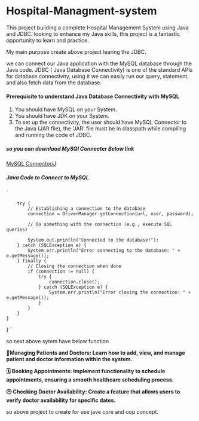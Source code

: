 # Hospital-Managment-system

This project building a complete Hospital Management System using Java and JDBC.  looking to enhance my Java skills, this project is a fantastic opportunity to learn and practice.

My main purpose create above project learing the JDBC.

we can connect our Java application with the MySQL database through the Java code. JDBC ( Java Database Connectivity) is one of the standard APIs for database connectivity, using it we can easily run our query, statement, and also fetch data from the database.

#### Prerequisite to understand Java Database Connectivity with MySQL
1. You should have MySQL on your System.
2. You should have JDK on your System.
3. To set up the connectivity, the user should have MySQL Connector to the Java (JAR file),
   the 'JAR' file must be in classpath while compiling and running the code of JDBC.

##### so you can downlaod MySQl Connecter Below link
[MySQL Connector/J](https://dev.mysql.com/downloads/connector/j/?os=26)

##### Java Code to Connect to MySQL
`

        try {
            // Establishing a connection to the database
            connection = DriverManager.getConnection(url, user, password);

            // Do something with the connection (e.g., execute SQL queries)

            System.out.println("Connected to the database!");
        } catch (SQLException e) {
            System.err.println("Error connecting to the database: " + e.getMessage());
        } finally {
            // Closing the connection when done
            if (connection != null) {
                try {
                    connection.close();
                } catch (SQLException e) {
                    System.err.println("Error closing the connection: " + e.getMessage());
                }
            }
        }
    }
}
`

so next above sytem have below function

**🏥Managing Patients and Doctors: Learn how to add, view, and manage patient and doctor information within the system.**

**🗓 **Booking** Appointments: Implement functionality to schedule appointments, ensuring a smooth healthcare scheduling process.**

**🕒 Checking Doctor Availability: Create a feature that allows users to verify doctor availability for specific dates.**

so above project to create for use jave core and oop concept.
